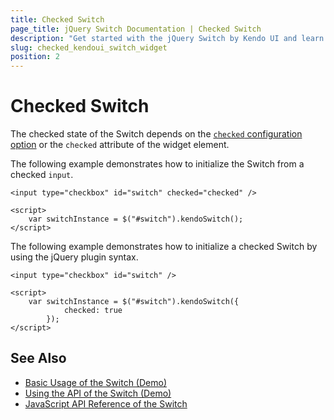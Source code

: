 ```yaml
---
title: Checked Switch
page_title: jQuery Switch Documentation | Checked Switch
description: "Get started with the jQuery Switch by Kendo UI and learn how to apply its checked and unchecked state."
slug: checked_kendoui_switch_widget
position: 2
---
```


# Checked Switch

The checked state of the Switch depends on the [`checked` configuration option](/api/javascript/ui/switch#checked) or the `checked` attribute of the widget element.

The following example demonstrates how to initialize the Switch from a checked `input`.

    <input type="checkbox" id="switch" checked="checked" />

    <script>
        var switchInstance = $("#switch").kendoSwitch();
    </script>

The following example demonstrates how to initialize a checked Switch by using the jQuery plugin syntax.

    <input type="checkbox" id="switch" />

    <script>
        var switchInstance = $("#switch").kendoSwitch({
                checked: true
            });
    </script>

## See Also

* [Basic Usage of the Switch (Demo)](https://demos.telerik.com/kendo-ui/switch/index)
* [Using the API of the Switch (Demo)](https://demos.telerik.com/kendo-ui/switch/api)
* [JavaScript API Reference of the Switch](/api/javascript/ui/switch)
